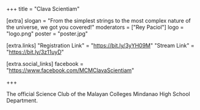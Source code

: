 +++
title = "Clava Scientiam"

[extra]
slogan = "From the simplest strings to the most complex nature of the universe, we got you covered!"
moderators = ["Rey Paciol"]
logo = "logo.png"
poster = "poster.jpg"

[extra.links]
"Registration Link" = "https://bit.ly/3yYH09M"
"Stream Link" = "https://bit.ly/3z11uyD"

[extra.social_links]
facebook = "https://www.facebook.com/MCMClavaScientiam"

+++

The official Science Club of the Malayan Colleges Mindanao High School Department.